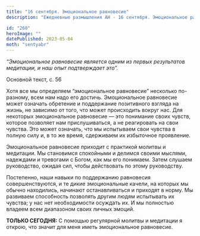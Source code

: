 ```yaml
---
title: "16 сентября. Эмоциональное равновесие"
description: "Ежедневные размышления АН - 16 сентября. Эмоциональное равновесие"

id: "260"
heroImage: ""
datePublished: 2023-05-04
moth: "sentyabr"
---
```


_“Эмоциональное равновесие является одним из первых результатов медитации, и
наш опыт подтверждает это”._

Основной текст, с. 56

Хотя все мы определяем “эмоциональное равновесие” несколько по-разному, всем
нам надо его достичь. Эмоциональное равновесие может означать обретение и
поддержание позитивного взгляда на жизнь, не зависимо от того, что может
происходить вокруг нас. Для некоторых эмоциональное равновесие — это понимание
своих чувств, которое позволяет нам прислушиваться, а не реагировать на свои
чувства. Это может означать, что мы испытываем свои чувства в полную силу и, в
то же время, сдерживаем их избыточное проявление.

Эмоциональное равновесие приходит с практикой молитвы и медитации. Мы
становимся спокойными и делимся своими мыслями, надеждами и тревогами с Богом,
как мы его понимаем. Затем слушаем руководство, ожидая сил, чтобы действовать
по этому руководству.

Постепенно, наши навыки по поддержанию равновесия совершенствуются, и те дикие
эмоциональные качели, на которых мы обычно находились, начинают
останавливаться и приходят в норму. Мы развиваем способность позволять другим
людям испытывать их чувства; у нас нет необходимости осуждать их. И мы
полностью владеем всем диапазоном своих личных эмоций.

**ТОЛЬКО СЕГОДНЯ:** С помощью регулярной молитвы и медитации я открою, что
значит для меня иметь эмоциональное равновесие.
